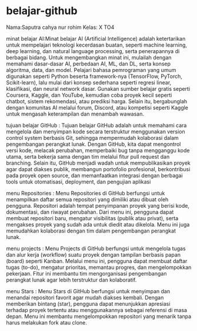 # belajar-github
Nama:Saputra cahya nur rohim
Kelas: X TO4

minat belajar AI:Minat belajar AI (Artificial Intelligence) adalah ketertarikan untuk mempelajari teknologi kecerdasan buatan, seperti machine learning, deep learning, dan natural language processing, serta penerapannya di berbagai bidang. Untuk mengembangkan minat ini, mulailah dengan memahami dasar-dasar AI, perbedaan AI, ML, dan DL, serta konsep algoritma, data, dan model. Pelajari bahasa pemrograman yang umum digunakan seperti Python beserta framework-nya (TensorFlow, PyTorch, Scikit-learn), lalu mulai dari konsep sederhana seperti regresi linear, klasifikasi, dan neural network dasar. Gunakan sumber belajar gratis seperti Coursera, Kaggle, dan YouTube, kemudian coba proyek kecil seperti chatbot, sistem rekomendasi, atau prediksi harga. Selain itu, bergabunglah dengan komunitas AI melalui forum, Discord, atau kompetisi seperti Kaggle untuk mengasah keterampilan dan menambah wawasan.

tujuan belajar GitHub : Tujuan belajar GitHub adalah untuk memahami cara mengelola dan menyimpan kode secara terstruktur menggunakan version control system berbasis Git, sehingga mempermudah kolaborasi dalam pengembangan perangkat lunak. Dengan GitHub, kita dapat mengontrol versi kode, melacak perubahan, memperbaiki bug tanpa mengganggu kode utama, serta bekerja sama dengan tim melalui fitur pull request dan branching. Selain itu, GitHub menjadi wadah untuk mempublikasikan proyek agar dapat diakses publik, membangun portofolio profesional, berkontribusi pada proyek open source, dan memanfaatkan integrasi dengan berbagai tools untuk otomatisasi, deployment, dan pengujian aplikasi

menu Repositories : Menu Repositories di GitHub berfungsi untuk menampilkan daftar semua repositori yang dimiliki atau dibuat oleh pengguna. Repositori adalah tempat penyimpanan proyek yang berisi kode, dokumentasi, dan riwayat perubahan. Dari menu ini, pengguna dapat membuat repositori baru, mengatur visibilitas (publik atau privat), serta mengakses proyek yang sudah ada untuk diedit atau dikelola. Menu ini juga memudahkan kolaborasi dengan tim dalam pengembangan perangkat lunak.

menu projects : Menu Projects di GitHub berfungsi untuk mengelola tugas dan alur kerja (workflow) suatu proyek dengan tampilan berbasis papan (board) seperti Kanban. Melalui menu ini, pengguna dapat membuat daftar tugas (to-do), mengatur prioritas, memantau progres, dan mengelompokkan pekerjaan. Fitur ini membantu tim mengorganisasi pengembangan perangkat lunak agar lebih terstruktur dan kolaboratif.

menu Stars : Menu Stars di GitHub berfungsi untuk menyimpan dan menandai repositori favorit agar mudah diakses kembali. Dengan memberikan bintang (star), pengguna dapat menunjukkan apresiasi terhadap proyek tertentu atau menggunakannya sebagai referensi di masa depan. Menu ini membantu mengelompokkan repositori yang menarik tanpa harus melakukan fork atau clone.

